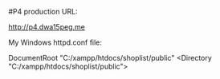 #P4 production URL:


<http://p4.dwa15peg.me>

My Windows httpd.conf file:

DocumentRoot "C:/xampp/htdocs/shoplist/public"
<Directory "C:/xampp/htdocs/shoplist/public">

